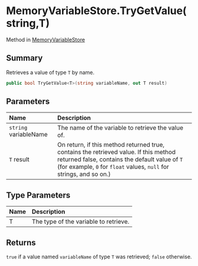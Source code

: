 # MemoryVariableStore.TryGetValue(string,T)

Method in [MemoryVariableStore](/docs/api/csharp/yarn.memoryvariablestore.md)

## Summary


Retrieves a value of type  <code>T</code>  by name.


```csharp
public bool TryGetValue<T>(string variableName, out T result)
```

## Parameters

|Name|Description|
|:---|:---|
|`string` variableName|The name of the variable to retrieve the value of.|
|`T` result|On return, if this method returned true, contains the retrieved value. If this method returned false, contains the default value of  <code>T</code>  (for example, <code>0</code>  for  <code>float</code>  values,  <code>null</code>  for strings, and so on.)|

## Type Parameters

|Name|Description|
|:---|:---|
|T|The type of the variable to retrieve.|

## Returns

<code>true</code>  if a value named  <code>variableName</code>  of type  <code>T</code>  was
retrieved;  <code>false</code>  otherwise.

